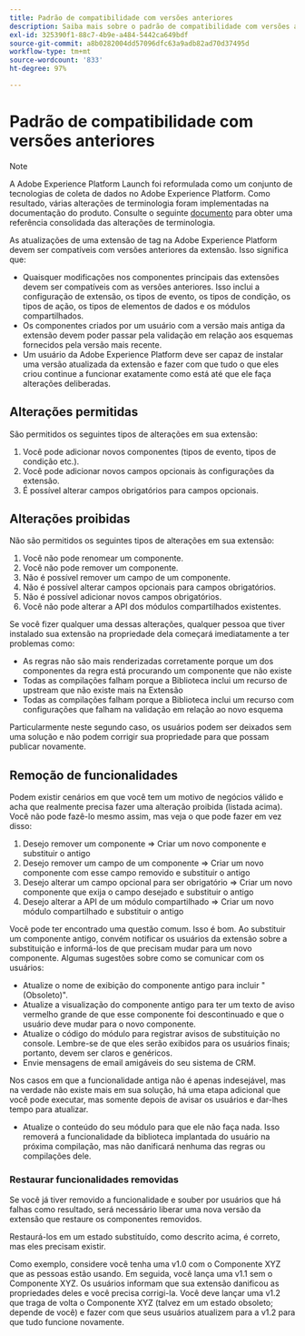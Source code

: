```yaml
---
title: Padrão de compatibilidade com versões anteriores
description: Saiba mais sobre o padrão de compatibilidade com versões anteriores na Adobe Experience Platform, que garante que as versões atualizadas das extensões de tags sejam compatíveis com as versões anteriores.
exl-id: 325390f1-88c7-4b9e-a484-5442ca649bdf
source-git-commit: a8b0282004dd57096dfc63a9adb82ad70d37495d
workflow-type: tm+mt
source-wordcount: '833'
ht-degree: 97%

---
```


# Padrão de compatibilidade com versões anteriores

>[!NOTE]
>
>A Adobe Experience Platform Launch foi reformulada como um conjunto de tecnologias de coleta de dados no Adobe Experience Platform. Como resultado, várias alterações de terminologia foram implementadas na documentação do produto. Consulte o seguinte [documento](../term-updates.md) para obter uma referência consolidada das alterações de terminologia.

As atualizações de uma extensão de tag na Adobe Experience Platform devem ser compatíveis com versões anteriores da extensão. Isso significa que:

* Quaisquer modificações nos componentes principais das extensões devem ser compatíveis com as versões anteriores. Isso inclui a configuração de extensão, os tipos de evento, os tipos de condição, os tipos de ação, os tipos de elementos de dados e os módulos compartilhados.
* Os componentes criados por um usuário com a versão mais antiga da extensão devem poder passar pela validação em relação aos esquemas fornecidos pela versão mais recente.
* Um usuário da Adobe Experience Platform deve ser capaz de instalar uma versão atualizada da extensão e fazer com que tudo o que eles criou continue a funcionar exatamente como está até que ele faça alterações deliberadas.

## Alterações permitidas

São permitidos os seguintes tipos de alterações em sua extensão:

1. Você pode adicionar novos componentes (tipos de evento, tipos de condição etc.).
1. Você pode adicionar novos campos opcionais às configurações da extensão.
1. É possível alterar campos obrigatórios para campos opcionais.

## Alterações proibidas

Não são permitidos os seguintes tipos de alterações em sua extensão:

1. Você não pode renomear um componente.
1. Você não pode remover um componente.
1. Não é possível remover um campo de um componente.
1. Não é possível alterar campos opcionais para campos obrigatórios.
1. Não é possível adicionar novos campos obrigatórios.
1. Você não pode alterar a API dos módulos compartilhados existentes.

Se você fizer qualquer uma dessas alterações, qualquer pessoa que tiver instalado sua extensão na propriedade dela começará imediatamente a ter problemas como:

* As regras não são mais renderizadas corretamente porque um dos componentes da regra está procurando um componente que não existe
* Todas as compilações falham porque a Biblioteca inclui um recurso de upstream que não existe mais na Extensão
* Todas as compilações falham porque a Biblioteca inclui um recurso com configurações que falham na validação em relação ao novo esquema

Particularmente neste segundo caso, os usuários podem ser deixados sem uma solução e não podem corrigir sua propriedade para que possam publicar novamente.

## Remoção de funcionalidades

Podem existir cenários em que você tem um motivo de negócios válido e acha que realmente precisa fazer uma alteração proibida (listada acima). Você não pode fazê-lo mesmo assim, mas veja o que pode fazer em vez disso:

1. Desejo remover um componente => Criar um novo componente e substituir o antigo
1. Desejo remover um campo de um componente => Criar um novo componente com esse campo removido e substituir o antigo
1. Desejo alterar um campo opcional para ser obrigatório => Criar um novo componente que exija o campo desejado e substituir o antigo
1. Desejo alterar a API de um módulo compartilhado => Criar um novo módulo compartilhado e substituir o antigo

Você pode ter encontrado uma questão comum. Isso é bom. Ao substituir um componente antigo, convém notificar os usuários da extensão sobre a substituição e informá-los de que precisam mudar para um novo componente.  Algumas sugestões sobre como se comunicar com os usuários:

* Atualize o nome de exibição do componente antigo para incluir &quot;(Obsoleto)&quot;.
* Atualize a visualização do componente antigo para ter um texto de aviso vermelho grande de que esse componente foi descontinuado e que o usuário deve mudar para o novo componente.
* Atualize o código do módulo para registrar avisos de substituição no console. Lembre-se de que eles serão exibidos para os usuários finais; portanto, devem ser claros e genéricos.
* Envie mensagens de email amigáveis do seu sistema de CRM.

Nos casos em que a funcionalidade antiga não é apenas indesejável, mas na verdade não existe mais em sua solução, há uma etapa adicional que você pode executar, mas somente depois de avisar os usuários e dar-lhes tempo para atualizar.

* Atualize o conteúdo do seu módulo para que ele não faça nada. Isso removerá a funcionalidade da biblioteca implantada do usuário na próxima compilação, mas não danificará nenhuma das regras ou compilações dele.

### Restaurar funcionalidades removidas

Se você já tiver removido a funcionalidade e souber por usuários que há falhas como resultado, será necessário liberar uma nova versão da extensão que restaure os componentes removidos.

Restaurá-los em um estado substituído, como descrito acima, é correto, mas eles precisam existir.

Como exemplo, considere você tenha uma v1.0 com o Componente XYZ que as pessoas estão usando. Em seguida, você lança uma v1.1 sem o Componente XYZ. Os usuários informam que sua extensão danificou as propriedades deles e você precisa corrigi-la. Você deve lançar uma v1.2 que traga de volta o Componente XYZ (talvez em um estado obsoleto; depende de você) e fazer com que seus usuários atualizem para a v1.2 para que tudo funcione novamente.
